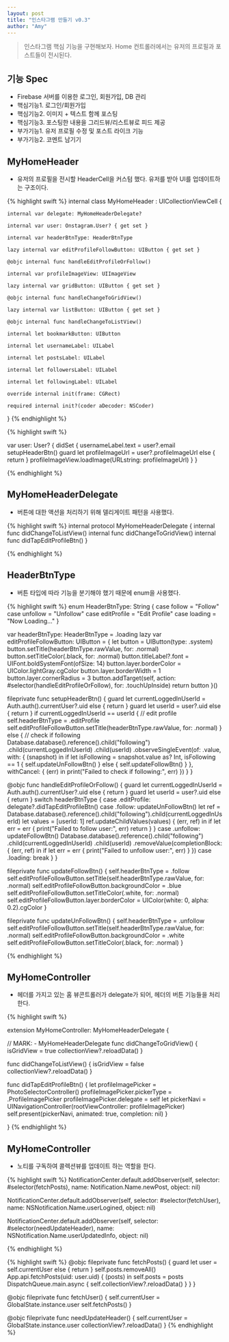 ```yaml
---
layout: post
title: "인스타그램 만들기 v0.3"
author: "Amy"
---
```


> 인스타그램 핵심 기능을 구현해보자. Home 컨트롤러에서는 유저의 프로필과 포스트들이 전시된다.

## 기능 Spec
- Firebase 서버를 이용한 로그인, 회원가입, DB 관리
- 핵심기능1. 로그인/회원가입
- 핵심기능2. 이미지 + 텍스트 함께 포스팅
- 핵심기능3. 포스팅한 내용을 그리드뷰/리스트뷰로 피드 제공
- 부가기능1. 유저 프로필 수정 및 포스트 라이크 기능
- 부가기능2. 코멘트 남기기

## MyHomeHeader
- 유저의 프로필을 전시할 HeaderCell을 커스텀 했다. 유저를 받아 UI를 업데이트하는 구조이다.

{% highlight swift %}
internal class MyHomeHeader : UICollectionViewCell {

    internal var delegate: MyHomeHeaderDelegate?

    internal var user: Onstagram.User? { get set }

    internal var headerBtnType: HeaderBtnType

    lazy internal var editProfileFollowButton: UIButton { get set }

    @objc internal func handleEditProfileOrFollow()

    internal var profileImageView: UIImageView

    lazy internal var gridButton: UIButton { get set }

    @objc internal func handleChangeToGridView()

    lazy internal var listButton: UIButton { get set }

    @objc internal func handleChangeToListView()

    internal let bookmarkButton: UIButton

    internal let usernameLabel: UILabel

    internal let postsLabel: UILabel

    internal let followersLabel: UILabel

    internal let followingLabel: UILabel

    override internal init(frame: CGRect)

    required internal init?(coder aDecoder: NSCoder)
}
{% endhighlight %}


{% highlight swift %}

var user: User? {
        didSet {
            usernameLabel.text = user?.email
            setupHeaderBtn()
            guard let profileImageUrl = user?.profileImageUrl else { return }
            profileImageView.loadImage(URLstring: profileImageUrl)
        }
    }

{% endhighlight %}



## MyHomeHeaderDelegate
- 버튼에 대한 액션을 처리하기 위해 델리게이트 패턴을 사용했다.

{% highlight swift %}
internal protocol MyHomeHeaderDelegate {
    internal func didChangeToListView()
    internal func didChangeToGridView()
    internal func didTapEditProfileBtn()
}

{% endhighlight %}

## HeaderBtnType
- 버튼 타입에 따라 기능을 분기해야 했기 때문에 enum을 사용했다.

{% highlight swift %}
enum HeaderBtnType: String {
    case follow = "Follow"
    case unfollow = "Unfollow"
    case editProfile = "Edit Profile"
    case loading = "Now Loading..."
}

var headerBtnType: HeaderBtnType = .loading
lazy var editProfileFollowButton: UIButton = {
    let button = UIButton(type: .system)
    button.setTitle(headerBtnType.rawValue, for: .normal)
    button.setTitleColor(.black, for: .normal)
    button.titleLabel?.font = UIFont.boldSystemFont(ofSize: 14)
    button.layer.borderColor = UIColor.lightGray.cgColor
    button.layer.borderWidth = 1
    button.layer.cornerRadius = 3
    button.addTarget(self, action: #selector(handleEditProfileOrFollow), for: .touchUpInside)
    return button
}()
    
fileprivate func setupHeaderBtn() {
    guard let currentLoggedInUserId = Auth.auth().currentUser?.uid else { return }
    guard let userId = user?.uid else { return }
    if currentLoggedInUserId == userId {
        // edit profile
        self.headerBtnType = .editProfile
        self.editProfileFollowButton.setTitle(headerBtnType.rawValue, for: .normal)
    } else {
        // check if following
        Database.database().reference().child("following")
            .child(currentLoggedInUserId)
            .child(userId)
            .observeSingleEvent(of: .value, with: { (snapshot) in
                if let isFollowing = snapshot.value as? Int, isFollowing == 1 {
                    self.updateUnFollowBtn()
                } else {
                    self.updateFollowBtn()
                }
            }, withCancel: { (err) in
                print("Failed to check if following:", err)
            })
    }
}
    
@objc func handleEditProfileOrFollow() {
    guard let currentLoggedInUserId = Auth.auth().currentUser?.uid else { return }
    guard let userId = user?.uid else { return }
    switch headerBtnType {
    case .editProfile:
        delegate?.didTapEditProfileBtn()
    case .follow:
        updateUnFollowBtn()
        let ref = Database.database().reference().child("following").child(currentLoggedInUserId)
        let values = [userId: 1]
        ref.updateChildValues(values) { (err, ref) in
            if let err = err {
                print("Failed to follow user:", err)
                return
            }
        }
    case .unfollow:
        updateFollowBtn()
        Database.database().reference().child("following")
            .child(currentLoggedInUserId)
            .child(userId)
            .removeValue(completionBlock: { (err, ref) in
                if let err = err {
                    print("Failed to unfollow user:", err)
                }
            })
    case .loading:
        break
    }
}
    
fileprivate func updateFollowBtn() {
    self.headerBtnType = .follow
    self.editProfileFollowButton.setTitle(self.headerBtnType.rawValue, for: .normal)
    self.editProfileFollowButton.backgroundColor = .blue
    self.editProfileFollowButton.setTitleColor(.white, for: .normal)
    self.editProfileFollowButton.layer.borderColor = UIColor(white: 0, alpha: 0.2).cgColor
}
    
fileprivate func updateUnFollowBtn() {
    self.headerBtnType = .unfollow
    self.editProfileFollowButton.setTitle(self.headerBtnType.rawValue, for: .normal)
    self.editProfileFollowButton.backgroundColor = .white
    self.editProfileFollowButton.setTitleColor(.black, for: .normal)
}
    
{% endhighlight %}


## MyHomeController
- 헤더를 가지고 있는 홈 뷰콘트롤러가 delegate가 되어, 헤더의 버튼 기능들을 처리한다.

{% highlight swift %}

extension MyHomeController: MyHomeHeaderDelegate {
   
// MARK: - MyHomeHeaderDelegate
func didChangeToGridView() {
    isGridView = true
    collectionView?.reloadData()
}
    
func didChangeToListView() {
    isGridView = false
    collectionView?.reloadData()
}
    
func didTapEditProfileBtn() {
    let profileImagePicker = PhotoSelectorController()
    profileImagePicker.pickerType = .ProfileImagePicker
    profileImagePicker.delegate = self
    let pickerNavi = UINavigationController(rootViewController: profileImagePicker)
    self.present(pickerNavi, animated: true, completion: nil)
}
    
}
{% endhighlight %}

## MyHomeController
- 노티를 구독하여 콜렉션뷰를 업데이트 하는 역할을 한다.

{% highlight swift %}
NotificationCenter.default.addObserver(self,
                                               selector: #selector(fetchPosts),
                                               name: Notification.Name.newPost,
                                               object: nil)
        
NotificationCenter.default.addObserver(self,
                                       selector: #selector(fetchUser),
                                       name: NSNotification.Name.userLogined,
                                       object: nil)
    
NotificationCenter.default.addObserver(self,
                                       selector: #selector(needUpdateHeader),
                                       name: NSNotification.Name.userUpdatedInfo,
                                       object: nil)
                                               
{% endhighlight %}

{% highlight swift %}
@objc fileprivate func fetchPosts() {
        guard  let user = self.currentUser else { return }
        self.posts.removeAll()
        App.api.fetchPosts(uid: user.uid) { (posts) in
            self.posts = posts
            DispatchQueue.main.async {
                self.collectionView?.reloadData()
            }
        }
    }
    
@objc fileprivate func fetchUser() {
    self.currentUser = GlobalState.instance.user
    self.fetchPosts()
}
    
@objc fileprivate func needUpdateHeader() {
    self.currentUser = GlobalState.instance.user
    collectionView?.reloadData()
}
{% endhighlight %}


